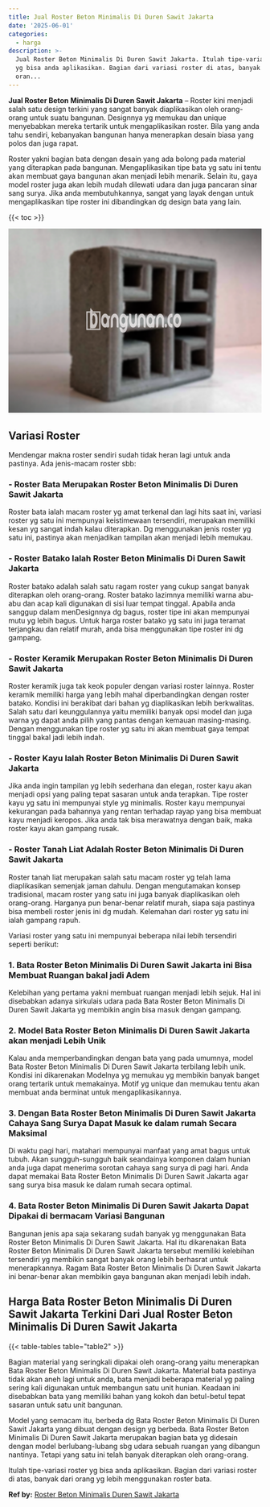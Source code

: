 ```yaml
---
title: Jual Roster Beton Minimalis Di Duren Sawit Jakarta
date: '2025-06-01'
categories:
  - harga
description: >-
  Jual Roster Beton Minimalis Di Duren Sawit Jakarta. Itulah tipe-variasi roster
  yg bisa anda aplikasikan. Bagian dari variasi roster di atas, banyak dari
  oran...
---
```


**Jual Roster Beton Minimalis Di Duren Sawit Jakarta** – Roster kini menjadi salah satu design terkini yang sangat banyak diaplikasikan oleh orang-orang untuk suatu bangunan. Designnya yg memukau dan unique menyebabkan mereka tertarik untuk mengaplikasikan roster. Bila yang anda tahu sendiri, kebanyakan bangunan hanya menerapkan desain biasa yang polos dan juga rapat.

Roster yakni bagian bata dengan desain yang ada bolong pada material yang diterapkan pada bangunan. Mengaplikasikan tipe bata yg satu ini tentu akan membuat gaya bangunan akan menjadi lebih menarik. Selain itu, gaya model roster juga akan lebih mudah dilewati udara dan juga pancaran sinar sang surya. Jika anda membutuhkannya, sangat yang layak dengan untuk mengaplikasikan tipe roster ini dibandingkan dg design bata yang lain.

{{< toc >}}

![Jual Roster Beton Minimalis Di Duren Sawit Jakarta](/images/bata-roster-minimalis-20.png)

## Variasi Roster

Mendengar makna roster sendiri sudah tidak heran lagi untuk anda pastinya. Ada jenis-macam roster sbb:

### \- Roster Bata Merupakan Roster Beton Minimalis Di Duren Sawit Jakarta

Roster bata ialah macam roster yg amat terkenal dan lagi hits saat ini, variasi roster yg satu ini mempunyai keistimewaan tersendiri, merupakan memiliki kesan yg sangat indah kalau diterapkan. Dg menggunakan jenis roster yg satu ini, pastinya akan menjadikan tampilan akan menjadi lebih memukau.

### \- Roster Batako Ialah Roster Beton Minimalis Di Duren Sawit Jakarta

Roster batako adalah salah satu ragam roster yang cukup sangat banyak diterapkan oleh orang-orang. Roster batako lazimnya memiliki warna abu-abu dan acap kali digunakan di sisi luar tempat tinggal. Apabila anda sanggup dalam menDesignnya dg bagus, roster tipe ini akan mempunyai mutu yg lebih bagus. Untuk harga roster batako yg satu ini juga teramat terjangkau dan relatif murah, anda bisa menggunakan tipe roster ini dg gampang.

### \- Roster Keramik Merupakan Roster Beton Minimalis Di Duren Sawit Jakarta

Roster keramik juga tak keok populer dengan variasi roster lainnya. Roster keramik memiliki harga yang lebih mahal diperbandingkan dengan roster batako. Kondisi ini berakibat dari bahan yg diaplikasikan lebih berkwalitas. Salah satu dari keunggulannya yaitu memiliki banyak opsi model dan juga warna yg dapat anda pilih yang pantas dengan kemauan masing-masing. Dengan menggunakan tipe roster yg satu ini akan membuat gaya tempat tinggal bakal jadi lebih indah.

### \- Roster Kayu Ialah Roster Beton Minimalis Di Duren Sawit Jakarta

Jika anda ingin tampilan yg lebih sederhana dan elegan, roster kayu akan menjadi opsi yang paling tepat sasaran untuk anda terapkan. Tipe roster kayu yg satu ini mempunyai style yg minimalis. Roster kayu mempunyai kekurangan pada bahannya yang rentan terhadap rayap yang bisa membuat kayu menjadi keropos. Jika anda tak bisa merawatnya dengan baik, maka roster kayu akan gampang rusak.

### \- Roster Tanah Liat Adalah Roster Beton Minimalis Di Duren Sawit Jakarta

Roster tanah liat merupakan salah satu macam roster yg telah lama diaplikasikan semenjak jaman dahulu. Dengan mengutamakan konsep tradisional, macam roster yang satu ini juga banyak diaplikasikan oleh orang-orang. Harganya pun benar-benar relatif murah, siapa saja pastinya bisa membeli roster jenis ini dg mudah. Kelemahan dari roster yg satu ini ialah gampang rapuh.

Variasi roster yang satu ini mempunyai beberapa nilai lebih tersendiri seperti berikut:

### 1\. Bata Roster Beton Minimalis Di Duren Sawit Jakarta ini Bisa Membuat Ruangan bakal jadi Adem

Kelebihan yang pertama yakni membuat ruangan menjadi lebih sejuk. Hal ini disebabkan adanya sirkulais udara pada Bata Roster Beton Minimalis Di Duren Sawit Jakarta yg membikin angin bisa masuk dengan gampang.

### 2\. Model Bata Roster Beton Minimalis Di Duren Sawit Jakarta akan menjadi Lebih Unik

Kalau anda memperbandingkan dengan bata yang pada umumnya, model Bata Roster Beton Minimalis Di Duren Sawit Jakarta terbilang lebih unik. Kondisi ini dikarenakan Modelnya yg memukau yg membikin banyak banget orang tertarik untuk memakainya. Motif yg unique dan memukau tentu akan membuat anda berminat untuk mengaplikasikannya.

### 3\. Dengan Bata Roster Beton Minimalis Di Duren Sawit Jakarta Cahaya Sang Surya Dapat Masuk ke dalam rumah Secara Maksimal

Di waktu pagi hari, matahari mempunyai manfaat yang amat bagus untuk tubuh. Akan sungguh-sungguh baik seandainya komponen dalam hunian anda juga dapat menerima sorotan cahaya sang surya di pagi hari. Anda dapat memakai Bata Roster Beton Minimalis Di Duren Sawit Jakarta agar sang surya bisa masuk ke dalam rumah secara optimal.

### 4\. Bata Roster Beton Minimalis Di Duren Sawit Jakarta Dapat Dipakai di bermacam Variasi Bangunan

Bangunan jenis apa saja sekarang sudah banyak yg menggunakan Bata Roster Beton Minimalis Di Duren Sawit Jakarta. Hal itu dikarenakan Bata Roster Beton Minimalis Di Duren Sawit Jakarta tersebut memiliki kelebihan tersendiri yg membikin sangat banyak orang lebih berhasrat untuk menerapkannya. Ragam Bata Roster Beton Minimalis Di Duren Sawit Jakarta ini benar-benar akan membikin gaya bangunan akan menjadi lebih indah.

## Harga Bata Roster Beton Minimalis Di Duren Sawit Jakarta Terkini Dari Jual Roster Beton Minimalis Di Duren Sawit Jakarta

{{< table-tables table="table2" >}}

Bagian material yang seringkali dipakai oleh orang-orang yaitu menerapkan Bata Roster Beton Minimalis Di Duren Sawit Jakarta. Material bata pastinya tidak akan aneh lagi untuk anda, bata menjadi beberapa material yg paling sering kali digunakan untuk membangun satu unit hunian. Keadaan ini disebabkan bata yang memiliki bahan yang kokoh dan betul-betul tepat sasaran untuk satu unit bangunan.

Model yang semacam itu, berbeda dg Bata Roster Beton Minimalis Di Duren Sawit Jakarta yang dibuat dengan design yg berbeda. Bata Roster Beton Minimalis Di Duren Sawit Jakarta merupakan bagian bata yg didesain dengan model berlubang-lubang sbg udara sebuah ruangan yang dibangun nantinya. Tetapi yang satu ini telah banyak diterapkan oleh orang-orang.

Itulah tipe-variasi roster yg bisa anda aplikasikan. Bagian dari variasi roster di atas, banyak dari orang yg lebih menggunakan roster bata.

**Ref by:** [Roster Beton Minimalis Duren Sawit Jakarta](https://id.wikipedia.org/wiki/Roster)

